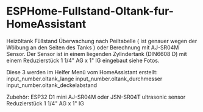 # ESPHome-Fullstand-Oltank-fur-HomeAssistant
Heizöltank Füllstand Überwachung nach Peiltabelle ( ist genauer wegen der Wölbung an den Seiten des Tanks ) oder Berechnung mit AJ-SR04M Sensor.
Der Sensor ist in einem liegenden Zylindertank (DIN6608 D) mit einem Reduzierstück 1 1/4" AG x 1" IG eingebaut siehe Fotos.

Diese 3 werden im Helfer Menü vom HomeAssistant erstellt:
input_number.oltank_lange
input_number.oltank_durchmesser
input_number.oltank_deckelabstand


Zubehör:
ESP32 D1 mini
AJ-SR04M oder JSN-SR04T ultrasonic sensor
Reduzierstück 1 1/4" AG x 1" IG


